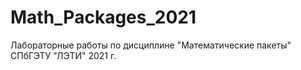 # Math_Packages_2021
 Лабораторные работы по дисциплине "Математические пакеты" СПбГЭТУ "ЛЭТИ" 2021 г.
